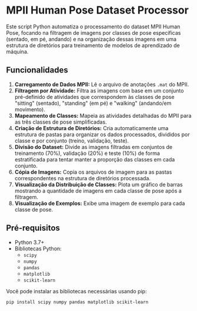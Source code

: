 # MPII Human Pose Dataset Processor

Este script Python automatiza o processamento do dataset MPII Human Pose, focando na filtragem de imagens por classes de pose específicas (sentado, em pé, andando) e na organização dessas imagens em uma estrutura de diretórios para treinamento de modelos de aprendizado de máquina.

## Funcionalidades

1.  **Carregamento de Dados MPII:** Lê o arquivo de anotações `.mat` do MPII.
2.  **Filtragem por Atividade:** Filtra as imagens com base em um conjunto pré-definido de atividades que correspondem às classes de pose "sitting" (sentado), "standing" (em pé) e "walking" (andando/em movimento).
3.  **Mapeamento de Classes:** Mapeia as atividades detalhadas do MPII para as três classes de pose simplificadas.
4.  **Criação de Estrutura de Diretórios:** Cria automaticamente uma estrutura de pastas para organizar os dados processados, divididos por classe e por conjunto (treino, validação, teste).
5.  **Divisão do Dataset:** Divide as imagens filtradas em conjuntos de treinamento (70%), validação (20%) e teste (10%) de forma estratificada para tentar manter a proporção das classes em cada conjunto.
6.  **Cópia de Imagens:** Copia os arquivos de imagem para as pastas correspondentes na estrutura de diretórios processada.
7.  **Visualização da Distribuição de Classes:** Plota um gráfico de barras mostrando a quantidade de imagens em cada classe de pose após a filtragem.
8.  **Visualização de Exemplos:** Exibe uma imagem de exemplo para cada classe de pose.

## Pré-requisitos

*   Python 3.7+
*   Bibliotecas Python:
    *   `scipy`
    *   `numpy`
    *   `pandas`
    *   `matplotlib`
    *   `scikit-learn`

Você pode instalar as bibliotecas necessárias usando pip:
```bash
pip install scipy numpy pandas matplotlib scikit-learn
